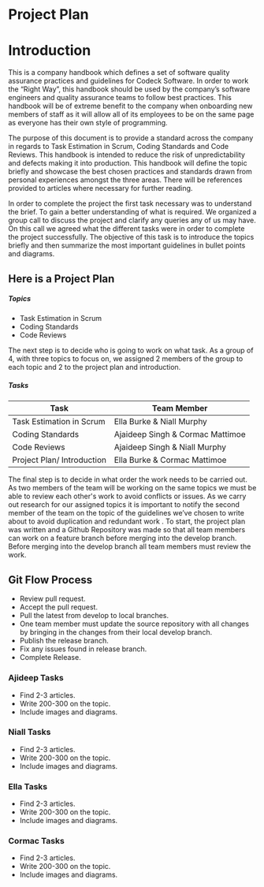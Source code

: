 # Project Plan

# Introduction
This is a company handbook which defines a set of software quality assurance practices and guidelines for Codeck Software. In order to work the “Right Way”, this handbook should be used by the company’s software engineers and quality assurance teams to follow best practices. This handbook will be of extreme benefit to the company when onboarding new members of staff as it will allow all of its employees to be on the same page as everyone has their own style of programming.

The purpose of this document is to provide a standard across the company in regards to Task Estimation in Scrum, Coding Standards and Code Reviews. This handbook is intended to reduce the risk of unpredictability and defects making it into production. This handbook will define the topic briefly and showcase the best chosen practices and standards drawn from personal experiences amongst the three areas. There will be references provided to articles where necessary for further reading.


In order to complete the project the first task necessary was to understand the brief. To gain a better understanding of what is required. We organized a group call to discuss the project and clarify any queries any of us may have. On this call we agreed what the different tasks were in order to complete the project successfully. 
The objective of this task is to introduce the topics briefly and then summarize the most important guidelines in bullet points and diagrams.

## Here is a Project Plan

##### Topics

- Task Estimation in Scrum
- Coding Standards
- Code Reviews

The next step is to decide who is going to work on what task. As a group of 4, with three topics to focus on, we assigned 2 members of the group to each topic and 2 to the project plan and introduction.
##### Tasks
| Task | Team Member |
| ------ | ------ |
| Task Estimation in Scrum | Ella Burke & Niall Murphy|
| Coding Standards | Ajaideep Singh & Cormac Mattimoe|
| Code Reviews | Ajaideep Singh & Niall Murphy |
| Project Plan/ Introduction | Ella Burke & Cormac Mattimoe|

The final step is to decide in what order the work needs to be carried out. As two members of the team will be working on the same topics we must be able to review each other's work to avoid conflicts or issues. As we carry out research for our assigned topics it is important to notify the second member of the team on the topic of the guidelines we’ve chosen to write about to avoid duplication and redundant work . To start, the project plan was written and a Github Repository was made so that all team members can work on a feature branch before merging into the develop branch. Before merging into the develop branch all team members must review the work.



## Git Flow Process

- Review pull request.
- Accept the pull request.
- Pull the latest from develop to local branches.
- One team member must update the source repository with all changes by bringing in the changes from their  local develop branch.
- Publish the release branch.
- Fix any issues found in release branch.
- Complete Release.

###  Ajideep Tasks

* Find 2-3 articles.
* Write 200-300 on the topic.
* Include images and diagrams.

### Niall Tasks

* Find 2-3 articles.
* Write 200-300 on the topic.
* Include images and diagrams.

### Ella Tasks

* Find 2-3 articles.
* Write 200-300 on the topic.
* Include images and diagrams.

### Cormac Tasks

* Find 2-3 articles. 
* Write 200-300 on the topic.
* Include images and diagrams.
